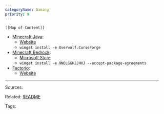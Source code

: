 ```yaml
---
categoryName: Gaming
priority: 9
---
```


```dynamic-embed
[[Map of Content]]
```



<ul class="dataview list-view-ul"><li><span><a aria-label-position="top" aria-label="apps/Minecraft Java.md" data-href="apps/Minecraft Java.md" href="apps/Minecraft Java.md" class="internal-link" target="_blank" rel="noopener">Minecraft Java</a></span>: <ul class="dataview dataview-ul dataview-result-list-ul"><li class="dataview-result-list-li"><span><a aria-label-position="top" aria-label="https://download.curseforge.com/" rel="noopener" class="external-link" href="https://download.curseforge.com/" target="_blank">Website</a></span></li><li class="dataview-result-list-li"><span><code>winget install -e Overwolf.CurseForge</code></span></li></ul></li><li><span><a aria-label-position="top" aria-label="apps/Minecraft Bedrock.md" data-href="apps/Minecraft Bedrock.md" href="apps/Minecraft Bedrock.md" class="internal-link" target="_blank" rel="noopener">Minecraft Bedrock</a></span>: <ul class="dataview dataview-ul dataview-result-list-ul"><li class="dataview-result-list-li"><span><a aria-label-position="top" aria-label="https://microsoft.com/store/apps/9NBLGGH2JHXJ" rel="noopener" class="external-link" href="https://microsoft.com/store/apps/9NBLGGH2JHXJ" target="_blank">Microsoft Store</a></span></li><li class="dataview-result-list-li"><span><code>winget install -e 9NBLGGH2JHXJ --accept-package-agreements</code></span></li></ul></li><li><span><a aria-label-position="top" aria-label="apps/Factorio.md" data-href="apps/Factorio.md" href="apps/Factorio.md" class="internal-link" target="_blank" rel="noopener">Factorio</a></span>: <ul class="dataview dataview-ul dataview-result-list-ul"><li class="dataview-result-list-li"><span><a aria-label-position="top" aria-label="https://factorio.com/download" rel="noopener" class="external-link" href="https://factorio.com/download" target="_blank">Website</a></span></li></ul></li></ul>


---


Sources:

Related:
[README](../README.md)

Tags:
